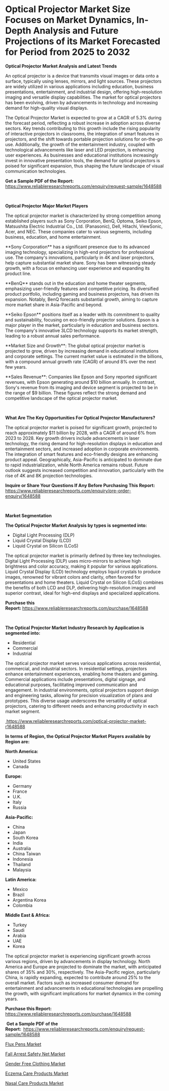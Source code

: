 <p><h1>Optical Projector Market Size Focuses on Market Dynamics, In-Depth Analysis and Future Projections of its Market Forecasted for Period from 2025 to 2032</h1></p><p><strong>Optical Projector Market Analysis and Latest Trends</strong></p>
<p><p>An optical projector is a device that transmits visual images or data onto a surface, typically using lenses, mirrors, and light sources. These projectors are widely utilized in various applications including education, business presentations, entertainment, and industrial design, offering high-resolution imaging and versatile display capabilities. The market for optical projectors has been evolving, driven by advancements in technology and increasing demand for high-quality visual displays.</p><p>The Optical Projector Market is expected to grow at a CAGR of 5.3% during the forecast period, reflecting a robust increase in adoption across diverse sectors. Key trends contributing to this growth include the rising popularity of interactive projectors in classrooms, the integration of smart features in projectors, and the shift towards portable projection solutions for on-the-go use. Additionally, the growth of the entertainment industry, coupled with technological advancements like laser and LED projection, is enhancing user experiences. As businesses and educational institutions increasingly invest in innovative presentation tools, the demand for optical projectors is poised for significant expansion, thus shaping the future landscape of visual communication technologies.</p></p>
<p><strong>Get a Sample PDF of the Report:&nbsp;</strong> <a href="https://www.reliableresearchreports.com/enquiry/request-sample/1648588?utm_campaign=102&utm_medium=2&utm_source=Github&utm_content=ia&utm_term=07022025&utm_id=optical-projector">https://www.reliableresearchreports.com/enquiry/request-sample/1648588</a></p>
<p>&nbsp;</p>
<p><strong>Optical Projector Major Market Players</strong></p>
<p><p>The optical projector market is characterized by strong competition among established players such as Sony Corporation, BenQ, Optoma, Seiko Epson, Matsushita Electric Industrial Co., Ltd. (Panasonic), Dell, Hitachi, ViewSonic, Acer, and NEC. These companies cater to various segments, including business, education, and home entertainment.</p><p>**Sony Corporation** has a significant presence due to its advanced imaging technology, specializing in high-end projectors for professional use. The company's innovations, particularly in 4K and laser projectors, help capture substantial market share. Sony has been witnessing steady growth, with a focus on enhancing user experience and expanding its product line.</p><p>**BenQ** stands out in the education and home theater segments, emphasizing user-friendly features and competitive pricing. Its diversified product portfolio, including gaming and business projectors, has driven its expansion. Notably, BenQ forecasts substantial growth, aiming to capture more market share in Asia-Pacific and beyond.</p><p>**Seiko Epson** positions itself as a leader with its commitment to quality and sustainability, focusing on eco-friendly projector solutions. Epson is a major player in the market, particularly in education and business sectors. The company's innovative 3LCD technology supports its market strength, leading to a robust annual sales performance.</p><p>**Market Size and Growth**: The global optical projector market is projected to grow, driven by increasing demand in educational institutions and corporate settings. The current market value is estimated in the billions, with a compound annual growth rate (CAGR) of around 8% over the next few years.</p><p>**Sales Revenue**: Companies like Epson and Sony reported significant revenues, with Epson generating around $10 billion annually. In contrast, Sony's revenue from its imaging and device segment is projected to be in the range of $9 billion. These figures reflect the strong demand and competitive landscape of the optical projector market.</p></p>
<p>&nbsp;</p>
<p><strong>What Are The Key Opportunities For Optical Projector Manufacturers?</strong></p>
<p><p>The optical projector market is poised for significant growth, projected to reach approximately $11 billion by 2028, with a CAGR of around 6% from 2023 to 2028. Key growth drivers include advancements in laser technology, the rising demand for high-resolution displays in education and entertainment sectors, and increased adoption in corporate environments. The integration of smart features and eco-friendly designs are enhancing product appeal. Geographically, Asia-Pacific is anticipated to dominate due to rapid industrialization, while North America remains robust. Future outlook suggests increased competition and innovation, particularly with the rise of 4K and 8K projection technologies.</p></p>
<p><strong>Inquire or Share Your Questions If Any Before Purchasing This Report:</strong> <a href="https://www.reliableresearchreports.com/enquiry/pre-order-enquiry/1648588?utm_campaign=102&utm_medium=2&utm_source=Github&utm_content=ia&utm_term=07022025&utm_id=optical-projector">https://www.reliableresearchreports.com/enquiry/pre-order-enquiry/1648588</a></p>
<p>&nbsp;</p>
<p><strong>Market Segmentation</strong></p>
<p><strong>The Optical Projector Market Analysis by types is segmented into:</strong></p>
<p><ul><li>Digital Light Processing (DLP)</li><li>Liquid Crystal Display (LCD)</li><li>Liquid Crystal on Silicon (LCoS)</li></ul></p>
<p><p>The optical projector market is primarily defined by three key technologies. Digital Light Processing (DLP) uses micro-mirrors to achieve high brightness and color accuracy, making it popular for various applications. Liquid Crystal Display (LCD) technology employs liquid crystals to produce images, renowned for vibrant colors and clarity, often favored for presentations and home theaters. Liquid Crystal on Silicon (LCoS) combines the benefits of both LCD and DLP, delivering high-resolution images and superior contrast, ideal for high-end displays and specialized applications.</p></p>
<p><strong>Purchase this Report:&nbsp;</strong><a href="https://www.reliableresearchreports.com/purchase/1648588?utm_campaign=102&utm_medium=2&utm_source=Github&utm_content=ia&utm_term=07022025&utm_id=optical-projector">https://www.reliableresearchreports.com/purchase/1648588</a></p>
<p>&nbsp;</p>
<p><strong>The Optical Projector Market Industry Research by Application is segmented into:</strong></p>
<p><ul><li>Residential</li><li>Commercial</li><li>Industrial</li></ul></p>
<p><p>The optical projector market serves various applications across residential, commercial, and industrial sectors. In residential settings, projectors enhance entertainment experiences, enabling home theaters and gaming. Commercial applications include presentations, digital signage, and educational purposes, facilitating improved communication and engagement. In industrial environments, optical projectors support design and engineering tasks, allowing for precision visualization of plans and prototypes. This diverse usage underscores the versatility of optical projectors, catering to different needs and enhancing productivity in each market segment.</p></p>
<p><a href="https://www.reliableresearchreports.com/optical-projector-market-r1648588?utm_campaign=102&utm_medium=2&utm_source=Github&utm_content=ia&utm_term=07022025&utm_id=optical-projector">&nbsp;https://www.reliableresearchreports.com/optical-projector-market-r1648588</a></p>
<p><strong>In terms of Region, the Optical Projector Market Players available by Region are:</strong></p>
<p>
    <p> <strong> North America: </strong>
        <ul>
            <li>United States</li>
            <li>Canada</li>
        </ul>
        </p> 
    <p> <strong> Europe: </strong>
        <ul>
            <li>Germany</li>
            <li>France</li>
            <li>U.K.</li>
            <li>Italy</li>
            <li>Russia</li>
        </ul>
        </p> 
    <p> <strong> Asia-Pacific: </strong>
        <ul>
            <li>China</li>
            <li>Japan</li>
            <li>South Korea</li>
            <li>India</li>
            <li>Australia</li>
            <li>China Taiwan</li>
            <li>Indonesia</li>
            <li>Thailand</li>
            <li>Malaysia</li>
        </ul>
        </p> 
    <p> <strong> Latin America: </strong>
        <ul>
            <li>Mexico</li>
            <li>Brazil</li>
            <li>Argentina Korea</li>
            <li>Colombia</li>
        </ul>
        </p> 
    <p> <strong> Middle East & Africa: </strong>
        <ul>
            <li>Turkey</li>
            <li>Saudi</li>
            <li>Arabia</li>
            <li>UAE</li>
            <li>Korea</li>
        </ul>
    </p>
    </p>
<p><p>The optical projector market is experiencing significant growth across various regions, driven by advancements in display technology. North America and Europe are projected to dominate the market, with anticipated shares of 35% and 30%, respectively. The Asia-Pacific region, particularly China, is rapidly expanding, expected to contribute around 25% to the overall market. Factors such as increased consumer demand for entertainment and advancements in educational technologies are propelling the growth, with significant implications for market dynamics in the coming years.</p></p>
<p><strong>Purchase this Report: </strong><a href="https://www.reliableresearchreports.com/purchase/1648588?utm_campaign=102&utm_medium=2&utm_source=Github&utm_content=ia&utm_term=07022025&utm_id=optical-projector">https://www.reliableresearchreports.com/purchase/1648588</a></p>
<p>&nbsp;<strong>Get a Sample PDF of the Report:&nbsp;&nbsp;</strong><a href="https://www.reliableresearchreports.com/enquiry/request-sample/1648588?utm_campaign=102&utm_medium=2&utm_source=Github&utm_content=ia&utm_term=07022025&utm_id=optical-projector">https://www.reliableresearchreports.com/enquiry/request-sample/1648588</a></p>
<p><strong></strong></p>
<p><p><a href="https://github.com/pearlinewhite4692/Market-Research-Report-List-1/blob/main/flux-pens-market.md?utm_campaign=102&utm_medium=2&utm_source=Github&utm_content=ia&utm_term=07022025&utm_id=optical-projector">Flux Pens Market</a></p><p><a href="https://github.com/nafidurii/Market-Research-Report-List-1/blob/main/fall-arrest-safety-net-market.md?utm_campaign=102&utm_medium=2&utm_source=Github&utm_content=ia&utm_term=07022025&utm_id=optical-projector">Fall Arrest Safety Net Market</a></p><p><a href="https://github.com/tumacaakesha78/Market-Research-Report-List-1/blob/main/gender-free-clothing-market.md?utm_campaign=102&utm_medium=2&utm_source=Github&utm_content=ia&utm_term=07022025&utm_id=optical-projector">Gender Free Clothing Market</a></p><p><a href="https://github.com/dbichayison/Market-Research-Report-List-1/blob/main/eczema-care-products-market.md?utm_campaign=102&utm_medium=2&utm_source=Github&utm_content=ia&utm_term=07022025&utm_id=optical-projector">Eczema Care Products Market</a></p><p><a href="https://github.com/pinzinyaah/Market-Research-Report-List-1/blob/main/nasal-care-products-market.md?utm_campaign=102&utm_medium=2&utm_source=Github&utm_content=ia&utm_term=07022025&utm_id=optical-projector">Nasal Care Products Market</a></p></p>